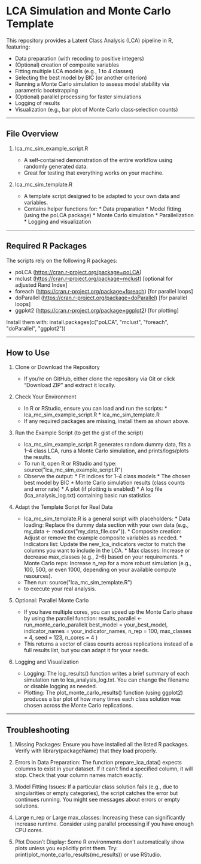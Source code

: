 LCA Simulation and Monte Carlo Template
=========================================

This repository provides a Latent Class Analysis (LCA) pipeline in R, featuring:
  - Data preparation (with recoding to positive integers)
  - (Optional) creation of composite variables
  - Fitting multiple LCA models (e.g., 1 to 4 classes)
  - Selecting the best model by BIC (or another criterion)
  - Running a Monte Carlo simulation to assess model stability via parametric bootstrapping
  - (Optional) parallel processing for faster simulations
  - Logging of results
  - Visualization (e.g., bar plot of Monte Carlo class‐selection counts)

---------------------------
File Overview
---------------------------
1. lca_mc_sim_example_script.R
   - A self‐contained demonstration of the entire workflow using randomly generated data.
   - Great for testing that everything works on your machine.

2. lca_mc_sim_template.R
   - A template script designed to be adapted to your own data and variables.
   - Contains helper functions for:
         * Data preparation
         * Model fitting (using the poLCA package)
         * Monte Carlo simulation
         * Parallelization
         * Logging and visualization

---------------------------
Required R Packages
---------------------------
The scripts rely on the following R packages:
  - poLCA (https://cran.r-project.org/package=poLCA)
  - mclust (https://cran.r-project.org/package=mclust) [optional for adjusted Rand Index]
  - foreach (https://cran.r-project.org/package=foreach) [for parallel loops]
  - doParallel (https://cran.r-project.org/package=doParallel) [for parallel loops]
  - ggplot2 (https://cran.r-project.org/package=ggplot2) [for plotting]

Install them with:
   install.packages(c("poLCA", "mclust", "foreach", "doParallel", "ggplot2"))

---------------------------
How to Use
---------------------------
1. Clone or Download the Repository
   - If you’re on GitHub, either clone the repository via Git or click “Download ZIP” and extract it locally.

2. Check Your Environment
   - In R or RStudio, ensure you can load and run the scripts:
         * lca_mc_sim_example_script.R
         * lca_mc_sim_template.R
   - If any required packages are missing, install them as shown above.

3. Run the Example Script (to get the gist of the script)
   - lca_mc_sim_example_script.R generates random dummy data, fits a 1–4 class LCA, runs a Monte Carlo simulation, and prints/logs/plots the results.
   - To run it, open R or RStudio and type:
         source("lca_mc_sim_example_script.R")
   - Observe the output:
         * Fit indices for 1–4 class models
         * The chosen best model by BIC
         * Monte Carlo simulation results (class counts and error rate)
         * A plot (if plotting is enabled)
         * A log file (lca_analysis_log.txt) containing basic run statistics

4. Adapt the Template Script for Real Data
   - lca_mc_sim_template.R is a general script with placeholders:
         * Data loading: Replace the dummy data section with your own data (e.g., my_data <- read.csv("my_data_file.csv")).
         * Composite creation: Adjust or remove the example composite variables as needed.
         * Indicators list: Update the new_lca_indicators vector to match the columns you want to include in the LCA.
         * Max classes: Increase or decrease max_classes (e.g., 2–6) based on your requirements.
         * Monte Carlo reps: Increase n_rep for a more robust simulation (e.g., 100, 500, or even 1000, depending on your available compute resources).
   - Then run:
         source("lca_mc_sim_template.R")
   - to execute your real analysis.

5. Optional: Parallel Monte Carlo
   - If you have multiple cores, you can speed up the Monte Carlo phase by using the parallel function:
         results_parallel <- run_monte_carlo_parallel(
                              best_model      = your_best_model,
                              indicator_names = your_indicator_names,
                              n_rep           = 100,
                              max_classes     = 4,
                              seed            = 123,
                              n_cores         = 4
                            )
   - This returns a vector of class counts across replications instead of a full results list, but you can adapt it for your needs.

6. Logging and Visualization
   - Logging: The log_results() function writes a brief summary of each simulation run to lca_analysis_log.txt. You can change the filename or disable logging as needed.
   - Plotting: The plot_monte_carlo_results() function (using ggplot2) produces a bar plot of how many times each class solution was chosen across the Monte Carlo replications.

---------------------------
Troubleshooting
---------------------------
1. Missing Packages:
   Ensure you have installed all the listed R packages. Verify with library(packageName) that they load properly.

2. Errors in Data Preparation:
   The function prepare_lca_data() expects columns to exist in your dataset. If it can’t find a specified column, it will stop. Check that your column names match exactly.

3. Model Fitting Issues:
   If a particular class solution fails (e.g., due to singularities or empty categories), the script catches the error but continues running. You might see messages about errors or empty solutions.

4. Large n_rep or Large max_classes:
   Increasing these can significantly increase runtime. Consider using parallel processing if you have enough CPU cores.

5. Plot Doesn’t Display:
   Some R environments don’t automatically show plots unless you explicitly print them. Try:
         print(plot_monte_carlo_results(mc_results))
   or use RStudio.
